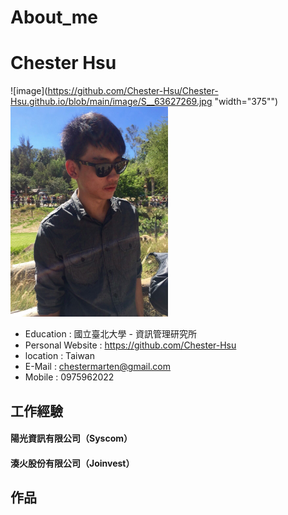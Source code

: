 # About_me

# Chester Hsu
![image](https://github.com/Chester-Hsu/Chester-Hsu.github.io/blob/main/image/S__63627269.jpg "width="375"")
<img src="https://github.com/Chester-Hsu/Chester-Hsu.github.io/blob/main/image/S__63627269.jpg" width="50%" height="50%">

* Education : 國立臺北大學 - 資訊管理研究所
* Personal Website : https://github.com/Chester-Hsu
* location : Taiwan
* E-Mail : chestermarten@gmail.com
* Mobile : 0975962022

## 工作經驗

#### 陽光資訊有限公司（Syscom）


#### 湊火股份有限公司（Joinvest）

#### 
## 作品

